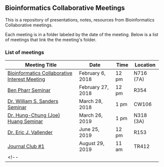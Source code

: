 ## Bioinformatics Collaborative Meetings

This is a repository of presentations, notes, resources from Bioinformatics Collaborative meetings.

Each meeting is in a folder labeled by the date of the meeting. Below is a list of meetings that link the the meeting's folder.


### List of meetings

| Meeting Title                                     | Date              | Time | Location        |
|---------------------------------------------------|-------------------|------|-----------------|
| [Bioinformatics Collaborative Interest Meeting](https://github.com/ummc-bc/meetings/tree/master/2018-02-06) | February 6, 2018  | 12 pm|    N716 (7A)    |
| [Ben Pharr Seminar](https://github.com/ummc-bc/meetings/tree/master/2018-02-27) | February 27, 2018 | 12 pm| R354   |
| [Dr. William S. Sanders Seminar](https://github.com/ummc-bc/meetings/tree/master/2018-03-28) | March 28, 2018 | 1 pm| CW106  |
| [Dr. Hung-Chung (Joe) Huang Seminar](https://github.com/ummc-bc/meetings/tree/master/2019-03-26) | March 26, 2019 | 1 pm| N318 (3A)  |
| [Dr. Eric J. Vallender](https://github.com/ummc-bc/meetings/tree/master/2019-06-25) | June 25, 2019 | 12 pm| R153  |
| [Journal Club #1](https://github.com/ummc-bc/meetings/tree/master/2019-08-29) | August 29, 2019 | 11 am| TR412  |
<!-- |                                              |      |      |     | -->

